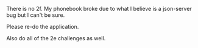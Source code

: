 There is no 2f. My phonebook broke due to what I believe is a json-server bug but I can't be sure.

Please re-do the application.

Also do all of the 2e challenges as well.